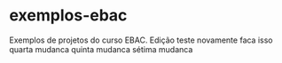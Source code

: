 # exemplos-ebac
Exemplos de projetos do curso EBAC.
Edição
teste novamente
faca isso
quarta mudanca
quinta mudanca
sétima mudanca
